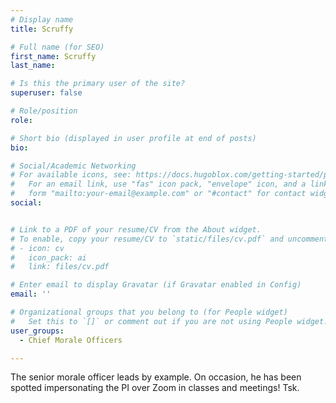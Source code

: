 ```yaml
---
# Display name
title: Scruffy

# Full name (for SEO)
first_name: Scruffy
last_name: 

# Is this the primary user of the site?
superuser: false

# Role/position
role: 

# Short bio (displayed in user profile at end of posts)
bio:

# Social/Academic Networking
# For available icons, see: https://docs.hugoblox.com/getting-started/page-builder/#icons
#   For an email link, use "fas" icon pack, "envelope" icon, and a link in the
#   form "mailto:your-email@example.com" or "#contact" for contact widget.
social:


# Link to a PDF of your resume/CV from the About widget.
# To enable, copy your resume/CV to `static/files/cv.pdf` and uncomment the lines below.
# - icon: cv
#   icon_pack: ai
#   link: files/cv.pdf

# Enter email to display Gravatar (if Gravatar enabled in Config)
email: ''

# Organizational groups that you belong to (for People widget)
#   Set this to `[]` or comment out if you are not using People widget.
user_groups:
  - Chief Morale Officers

---
```

The senior morale officer leads by example. On occasion, he has been spotted impersonating the PI over Zoom in classes and meetings! Tsk.